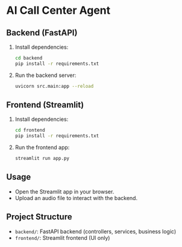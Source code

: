 # AI Call Center Agent

## Backend (FastAPI)

1. Install dependencies:
   ```bash
   cd backend
   pip install -r requirements.txt
   ```
2. Run the backend server:
   ```bash
   uvicorn src.main:app --reload
   ```

## Frontend (Streamlit)

1. Install dependencies:
   ```bash
   cd frontend
   pip install -r requirements.txt
   ```
2. Run the frontend app:
   ```bash
   streamlit run app.py
   ```

## Usage
- Open the Streamlit app in your browser.
- Upload an audio file to interact with the backend.

## Project Structure
- `backend/`: FastAPI backend (controllers, services, business logic)
- `frontend/`: Streamlit frontend (UI only) 
